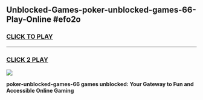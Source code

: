 
## Unblocked-Games-poker-unblocked-games-66-Play-Online #efo2o
<h3>
<a href="https://news.freeplayer.one?title=poker-unblocked-games-66&ref=3">CLICK TO PLAY</a></h3>
<hr>

<h3>
<a href="https://news.freeplayer.one?title=poker-unblocked-games-66&ref=3">CLICK 2 PLAY</a>
  
</h3>

<a href="https://news.freeplayer.one?title=poker-unblocked-games-66&ref=3"><img src="https://clearcache.store/games.png"></a>


**poker-unblocked-games-66 games unblocked: Your Gateway to Fun and Accessible Online Gaming**
